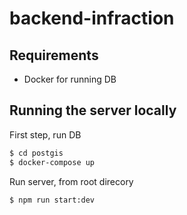 # backend-infraction
## Requirements

- Docker for running DB



## Running the server locally

First step, run DB
```bash
$ cd postgis
$ docker-compose up
```

Run server, from root direcory 
```bash
$ npm run start:dev
```

